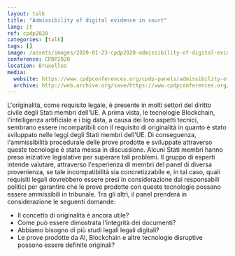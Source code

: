 ```yaml
---
layout: talk
title: "Admissibility of digital evidence in court"
lang: it
ref: cpdp2020
categories: [talk]
tags: []
image: /assets/images/2020-01-23-cpdp2020-admissibility-of-digital-evidence-in-court.jpg
conference: CPDP2020
location: Bruxelles
media:
  website: https://www.cpdpconferences.org/cpdp-panels/admissibility-of-digital-evidence-in-court-does-the-concept-of-originality-still-matter-when-it-comes-to-digital-evidence
  archive: http://web.archive.org/save/https://www.cpdpconferences.org/cpdp-panels/admissibility-of-digital-evidence-in-court-does-the-concept-of-originality-still-matter-when-it-comes-to-digital-evidence
---
```


L'originalità, come requisito legale, è presente in molti settori del diritto civile degli Stati membri dell'UE. A prima vista, le tecnologie Blockchain, l'intelligenza artificiale e i big data, a causa dei loro aspetti tecnici, sembrano essere incompatibili con il requisito di originalità in quanto è stato sviluppato nelle leggi degli Stati membri dell'UE. Di conseguenza, l'ammissibilità procedurale delle prove prodotte e sviluppate attraverso queste tecnologie è stata messa in discussione. Alcuni Stati membri hanno preso iniziative legislative per superare tali problemi. Il gruppo di esperti intende valutare, attraverso l'esperienza di membri del panel di diversa provenienza, se tale incompatibilità sia concretizzabile e, in tal caso, quali requisiti legali dovrebbero essere presi in considerazione dai responsabili politici per garantire che le prove prodotte con queste tecnologie possano essere ammissibili in tribunale. Tra gli altri, il panel prenderà in considerazione le seguenti domande:

* Il concetto di originalità è ancora utile?
* Come può essere dimostrata l'integrità dei documenti?
* Abbiamo bisogno di più studi legali legali digitali?
* Le prove prodotte da AI, Blockchain e altre tecnologie disruptive possono essere definite originali?
